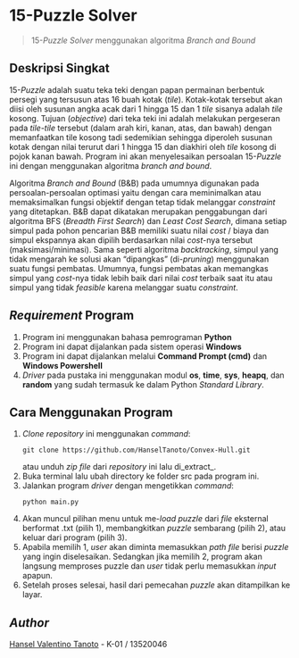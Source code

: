 # 15-Puzzle Solver
>15-_Puzzle Solver_ menggunakan algoritma _Branch and Bound_

## Deskripsi Singkat
15-_Puzzle_ adalah suatu teka teki dengan papan permainan berbentuk persegi yang tersusun atas 16 buah kotak (_tile_). Kotak-kotak tersebut akan diisi oleh susunan angka acak dari 1 hingga 15 dan 1 _tile_ sisanya adalah _tile_ kosong. Tujuan (_objective_) dari teka teki ini adalah melakukan pergeseran pada _tile-tile_ tersebut (dalam arah kiri, kanan, atas, dan bawah) dengan memanfaatkan tile kosong tadi sedemikian sehingga diperoleh susunan kotak dengan nilai terurut dari 1 hingga 15 dan diakhiri oleh _tile_ kosong di pojok kanan bawah. Program ini akan menyelesaikan persoalan 15-_Puzzle_ ini dengan menggunakan algoritma _branch and bound_.

Algoritma _Branch and Bound_ (B&B) pada umumnya digunakan pada persoalan-persoalan optimasi yaitu dengan cara meminimalkan atau memaksimalkan fungsi objektif dengan tetap tidak melanggar _constraint_ yang ditetapkan. B&B dapat dikatakan merupakan penggabungan dari algoritma BFS (_Breadth First Search_) dan _Least Cost Search_, dimana setiap simpul pada pohon pencarian B&B memiliki suatu nilai _cost_ / biaya dan simpul ekspannya akan dipilih berdasarkan nilai _cost_-nya tersebut (maksimasi/minimasi). Sama seperti algoritma _backtracking_, simpul yang tidak mengarah ke solusi akan “dipangkas” (di-_pruning_) menggunakan suatu fungsi pembatas. Umumnya, fungsi pembatas akan memangkas simpul yang _cost_-nya tidak lebih baik dari nilai _cost_ terbaik saat itu atau simpul yang tidak _feasible_ karena melanggar suatu _constraint_.

## _Requirement_ Program
1. Program ini menggunakan bahasa pemrograman __Python__
2. Program ini dapat dijalankan pada sistem operasi __Windows__
3. Program ini dapat dijalankan melalui __Command Prompt (cmd)__ dan __Windows Powershell__
4. _Driver_ pada pustaka ini menggunakan modul __os__, __time__, __sys__, __heapq__, dan __random__ yang sudah termasuk ke dalam Python _Standard Library_.

## Cara Menggunakan Program
1. _Clone repository_ ini menggunakan _command_:
   ```
   git clone https://github.com/HanselTanoto/Convex-Hull.git
   ```
   atau unduh _zip file_ dari _repository_ ini lalu di_extract_. 
2. Buka terminal lalu ubah directory ke folder src pada program ini.
4. Jalankan program _driver_ dengan mengetikkan _command_:
   ```
   python main.py
   ```
5. Akan muncul pilihan menu untuk me-_load_ _puzzle_ dari _file_ eksternal berformat .txt (pilih 1), membangkitkan _puzzle_ sembarang (pilih 2), atau keluar dari program (pilih 3).
6. Apabila memilih 1, _user_ akan diminta memasukkan _path file_ berisi _puzzle_ yang ingin diselesaikan. Sedangkan jika memilih 2, program akan langsung memproses puzzle dan _user_ tidak perlu memasukkan _input_ apapun.
7. Setelah proses selesai, hasil dari pemecahan _puzzle_ akan ditampilkan ke layar.

## _Author_
[Hansel Valentino Tanoto](https://github.com/HanselTanoto) - K-01 / 13520046
